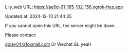 Lily_web URL: https://ae6d-61-165-102-156.ngrok-free.app

Updated at: 2024-12-10 21:44:35

If you cannot open this URL, the server might be down.

Please contact: 

goley04@foxmail.com Or Wechat:GL_yeaH